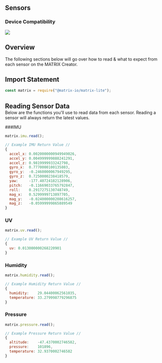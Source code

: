 <h2 style="padding-top:0">Sensors</h2>

### Device Compatibility
<img class="creator-compatibility-icon" src="../../../img/creator-icon.svg">

## Overview
The following sections below will go over how to read & what to expect from each sensor on the MATRIX Creator.

## Import Statement
```js
const matrix = require("@matrix-io/matrix-lite");
```
<br/>

<h2 style="padding:0; margin:0;">Reading Sensor Data</h2>
Below are the functions you'll use to read data from each sensor. Reading a sensor will always return the latest values.

###IMU
```js
matrix.imu.read();
```
```js
// Example IMU Return Value //
{ 
  accel_x: 0.0020000000949949026,
  accel_y: 0.004999999888241291,
  accel_z: 0.9819999933242798,
  gyro_x:  0.7770000100135803,
  gyro_y:  -0.2460000067949295,
  gyro_z:  0.7250000238418579,
  yaw:     -177.40724182128906,
  pitch:   -0.11669033765792847,
  roll:    0.2917275130748749,
  mag_x:   0.5299999713897705,
  mag_y:   -0.024000000208616257,
  mag_z:   -0.05999999865889549 
}
```
### UV
```js
matrix.uv.read();
```
```js
// Example UV Return Value //
{ 
  uv: 0.013000000268220901 
}
```
### Humidity
```js
matrix.humidity.read();
```
```js
// Example Humidity Return Value //
{ 
  humidity:    29.04400062561035, 
  temperature: 33.279998779296875 
}
```

### Pressure
```js
matrix.pressure.read();
```
```js
// Example Pressure Return Value //
{ 
  altitude:    -47.4370002746582,
  pressure:    101896,
  temperature: 32.9370002746582 
}
```
